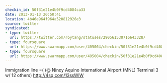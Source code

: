 ```yaml
---
checkin_id: 50f31e21e4b0f9cd4084ca33
date: 2013-01-13 20:50:41
location: 4b46e964f964a520812926e3
source: twitter
syndicated:
- type: twitter
  url: https://twitter.com/roytang/statuses/290561530716643328/
- type: foursquare
  url: https://www.swarmapp.com/user/405004/checkin/50f31e21e4b0f9cd4084ca33?s=XXyC8JlTHH-r2q1LkDHpcIPRxvA&ref=tw
- type: foursquare
  url: https://www.swarmapp.com/user/405004/checkin/50f31e21e4b0f9cd4084ca33?s=XXyC8JlTHH-r2q1LkDHpcIPRxvA&ref=tw
---
```


Immigration line =( (@ Ninoy Aquino International Airport (MNL) Terminal 3 w/ 12 others) http://4sq.com/13ssWlW